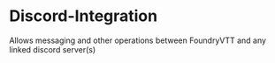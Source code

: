 # Discord-Integration
Allows messaging and other operations between FoundryVTT and any linked discord server(s)
